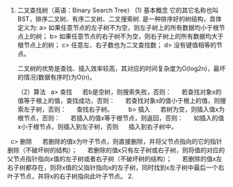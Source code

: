 1. 二叉查找树（英语：Binary Search Tree）
   (1) 基本概念
   它的其它名称也叫BST，排序二叉树、有序二叉树、二叉搜索树.
   是一种排序好的树结构，具体定义为:
   a> 如果任意节点的左子树不为空，则左子树上的所有数据均小于根节点上的树；
   b> 如果任意节点的右子树不为空，则右子树上的所有数据均大于根节点上的树；
   c> 任意左、右子数也为二叉查找数；
   d> 没有键值相等的节点。
   
   二叉树的优势是查找、插入效率较高，其对应的时间复杂度为O(log2n)，最坏的情况(数据有序时)为O(n)。
   
   （2）算法
   a> 查找
      若b是空树，则搜索失败，否则：
      若查找对象x的值等于根上的值，查找成功，否则：
      若查找对象x的值小于根上的值，则搜索左子树，否则：
      查找右子树。
      
   b> 插入
      若树为空，则插入值x为根节点，否则：
      若插入的值x等于根节点，则返回，否则：
      如插入的值x小于根节点，则插入到左子树，否则
      插入到右子树中。
      
   c> 删除
      若删除的值x为叶子节点，则直接删除，并将父节点指向的它的指针删除（不破坏树的结构）；
      若删除的值x只有左子树或右子树，则将值的对应的父节点指针指向x值的左子树或者右子树（不破坏树的结构）；
      若删除的值x左右子树都存在，则将x值的父指针指向x的左子树，同时找到x左子树中最后一个右叶子节点，并将x的右子树指向此叶子节点。
2. 

